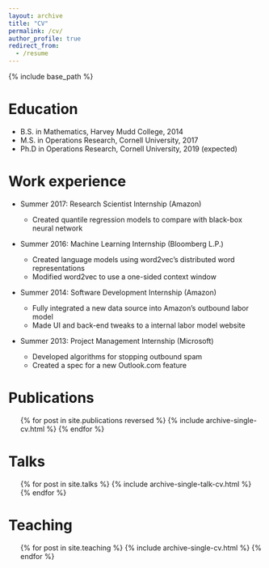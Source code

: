 ```yaml
---
layout: archive
title: "CV"
permalink: /cv/
author_profile: true
redirect_from:
  - /resume
---
```


{% include base_path %}

Education
======
* B.S. in Mathematics, Harvey Mudd College, 2014
* M.S. in Operations Research, Cornell University, 2017
* Ph.D in Operations Research, Cornell University, 2019 (expected)

Work experience
======
* Summer 2017: Research Scientist Internship (Amazon)
  *  Created quantile regression models to compare with black-box neural network

* Summer 2016: Machine Learning Internship (Bloomberg L.P.)
  *  Created language models using word2vec’s distributed word representations
  *  Modified word2vec to use a one-sided context window

* Summer 2014: Software Development Internship (Amazon)
  *  Fully integrated a new data source into Amazon’s outbound labor model
  *  Made UI and back-end tweaks to a internal labor model website

* Summer 2013: Project Management Internship (Microsoft)
  *  Developed algorithms for stopping outbound spam
  *  Created a spec for a new Outlook.com feature

Publications
======
  <ul>{% for post in site.publications reversed %}
    {% include archive-single-cv.html %}
  {% endfor %}</ul>

Talks
======
  <ul>{% for post in site.talks %}
    {% include archive-single-talk-cv.html %}
  {% endfor %}</ul>

Teaching
======
  <ul>{% for post in site.teaching %}
    {% include archive-single-cv.html %}
  {% endfor %}</ul>
